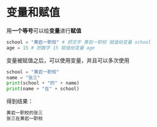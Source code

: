 # 变量和赋值

用**一个等号**可以给**变量**进行**赋值**

```py
school = "黄岩一职校" # 把文字 黄岩一职校 赋值给变量 school
age = 15 # 把数字 15 赋值给变量 age
```

变量被赋值之后，可以使用变量，并且可以多次使用

```py
school = "黄岩一职校"
name = "张三"
print(school + "的" + name)
print(name + "在" + school)
```

得到结果：

```py
黄岩一职校的张三
张三在黄岩一职校
```